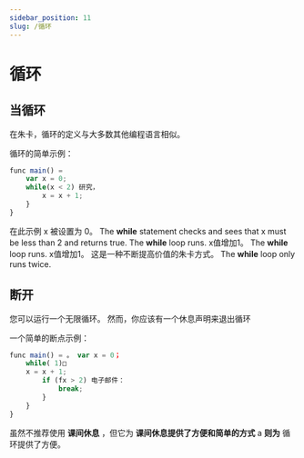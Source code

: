 ```yaml
---
sidebar_position: 11
slug: /循环
---
```


# 循环

## 当循环

在朱卡，循环的定义与大多数其他编程语言相似。

循环的简单示例：

```jsx
func main() =
    var x = 0;
    while(x < 2) 研究，
        x = x + 1;
    }
}
```

在此示例 x 被设置为 0。 The **while** statement checks and sees that x must be less than 2 and returns true. The **while** loop runs. x值增加1。 The **while** loop runs. x值增加1。 这是一种不断提高价值的朱卡方式。 The **while** loop only runs twice.

## 断开
您可以运行一个无限循环。 然而，你应该有一个休息声明来退出循环

一个简单的断点示例：

```jsx
func main() = 。 var x = 0；
    while( 1)□
    x = x + 1;
        if (fx > 2) 电子邮件：
            break;
        }
    }
}
```

虽然不推荐使用 **课间休息** ，但它为 **课间休息提供了方便和简单的方式** a **则为** 循环提供了方便。